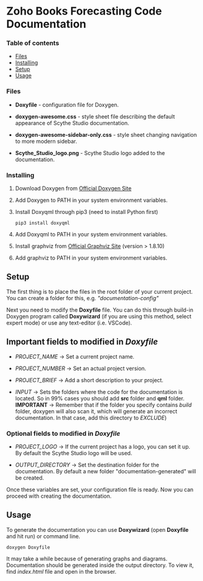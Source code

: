 # Zoho Books Forecasting Code Documentation

### Table of contents

- [Files](#Files)
- [Installing](#Installing)
- [Setup](#Setup)
- [Usage](#Usage)

### Files

- **Doxyfile** - configuration file for Doxygen.

- **doxygen-awesome.css** - style sheet file describing the default appearance of Scythe Studio documentation.

- **doxygen-awesome-sidebar-only.css** - style sheet changing navigation to more modern sidebar.

- **Scythe_Studio_logo.png** - Scythe Studio logo added to the documentation.

### Installing

1. Download Doxygen from [Official Doxygen Site](https://www.doxygen.nl/download.html)

2. Add Doxygen to PATH in your system environment variables.

3. Install Doxyqml through pip3 (need to install Python first)

   `pip3 install doxyqml`

4. Add Doxyqml to PATH in your system environment variables.

5. Install graphviz from [Official Graphviz Site](https://www.graphviz.org/download/) (version > 1.8.10)

6. Add graphviz to PATH in your system environment variables.

## Setup

The first thing is to place the files in the root folder of your current project. You can create a folder for this, e.g. _"documentation-config"_

Next you need to modify the **Doxyfile** file. You can do this through build-in Doxygen program called **Doxywizard** (if you are using this method, select expert mode) or use any text-editor (i.e. VSCode).

## Important fields to modified in _Doxyfile_

- _PROJECT_NAME_ -> Set a current project name.

- _PROJECT_NUMBER_ -> Set an actual project version.

- _PROJECT_BRIEF_ -> Add a short description to your project.

- _INPUT_ -> Sets the folders where the code for the documentation is located. So in 99% cases you should add **src** folder and **qml** folder. **IMPORTANT** -> Remember that if the folder you specify contains _build_ folder, doxygen will also scan it, which will generate an incorrect documentation. In that case, add this directory to _EXCLUDE_)

### Optional fields to modified in _Doxyfile_

- _PROJECT_LOGO_ -> If the current project has a logo, you can set it up. By default the Scythe Studio logo will be used.

- _OUTPUT_DIRECTORY_ -> Set the destination folder for the documentation. By default a new folder "documentation-generated" will be created.

Once these variables are set, your configuration file is ready. Now you can proceed with creating the documentation.

## Usage

To generate the documentation you can use **Doxywizard** (open **Doxyfile** and hit run) or command line.

`doxygen Doxyfile`

It may take a while because of generating graphs and diagrams. Documentation should be generated inside the output directory. To view it, find _index.html_ file and open in the browser.

